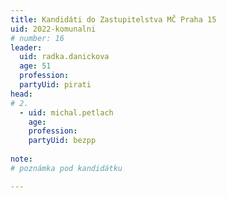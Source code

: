 ```yaml
---
title: Kandidáti do Zastupitelstva MČ Praha 15
uid: 2022-komunalni
# number: 16
leader:
  uid: radka.danickova
  age: 51
  profession: 
  partyUid: pirati
head:
# 2.
  - uid: michal.petlach
    age: 
    profession: 
    partyUid: bezpp
    
note: 
# poznámka pod kandidátku

---
```

